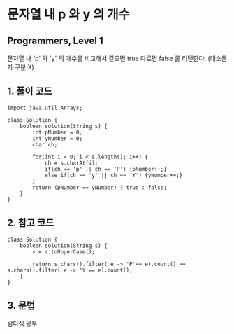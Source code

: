 # 문자열 내 p 와 y 의 개수

## Programmers, Level 1

문자열 내 'p' 와 'y' 의 개수를 비교해서 같으면 true 다르면 false 를 리턴한다. (대소문자 구분 X)



## 1. 풀이 코드

```
import java.util.Arrays;

class Solution {
    boolean solution(String s) {
        int pNumber = 0;
        int yNumber = 0;
        char ch;

        for(int i = 0; i < s.length(); i++) {
            ch = s.charAt(i);
            if(ch == 'p' || ch == 'P') {pNumber++;}
            else if(ch == 'y' || ch == 'Y') {yNumber++;}
        }
        return (pNumber == yNumber) ? true : false;
    }
}
```



## 2. 참고 코드

```
class Solution {
    boolean solution(String s) {
        s = s.toUpperCase();

        return s.chars().filter( e -> 'P'== e).count() == s.chars().filter( e -> 'Y'== e).count();
    }
}
```

## 3. 문법

람다식 공부.